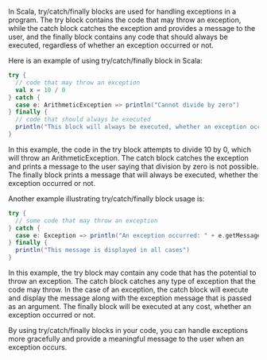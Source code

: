 In Scala, try/catch/finally blocks are used for handling exceptions in a program. The try block contains the code that may throw an exception, while the catch block catches the exception and provides a message to the user, and the finally block contains any code that should always be executed, regardless of whether an exception occurred or not.

Here is an example of using try/catch/finally block in Scala:

```scala
try {
  // code that may throw an exception
  val x = 10 / 0
} catch {
  case e: ArithmeticException => println("Cannot divide by zero")
} finally {
  // code that should always be executed
  println("This block will always be executed, whether an exception occurred or not.")
}
```

In this example, the code in the try block attempts to divide 10 by 0, which will throw an ArithmeticException. The catch block catches the exception and prints a message to the user saying that division by zero is not possible. The finally block prints a message that will always be executed, whether the exception occurred or not.

Another example illustrating try/catch/finally block usage is:

```scala
try {
  // some code that may throw an exception
} catch {
  case e: Exception => println("An exception occurred: " + e.getMessage)
} finally {
  println("This message is displayed in all cases")
}
```

In this example, the try block may contain any code that has the potential to throw an exception. The catch block catches any type of exception that the code may throw. In the case of an exception, the catch block will execute and display the message along with the exception message that is passed as an argument. The finally block will be executed at any cost, whether an exception occurred or not.

By using try/catch/finally blocks in your code, you can handle exceptions more gracefully and provide a meaningful message to the user when an exception occurs.